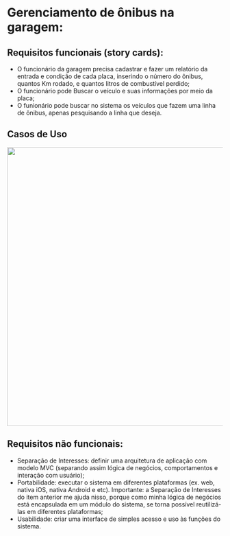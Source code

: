 # Gerenciamento de ônibus na garagem:
 ## Requisitos funcionais (story cards):
 -	O funcionário da garagem precisa cadastrar e fazer um relatório da entrada e condição de cada placa, inserindo o número do ônibus, quantos Km rodado, e quantos litros de combustível perdido; 
 -	O funcionário pode Buscar o veículo e suas informações por meio da placa;
 -	O funionário pode buscar no sistema os veículos que fazem uma linha de ônibus, apenas pesquisando a linha que deseja. 

## Casos de Uso
<div align="center">
<img src="https://user-images.githubusercontent.com/100934496/186032837-ce2ff0e8-fd29-4fb9-8a54-0b1037146714.png" width='650px'/>
</div>



## Requisitos não funcionais:
- Separação de Interesses: definir uma arquitetura de aplicação com modelo MVC (separando assim lógica de negócios, comportamentos e interação com usuário);
- Portabilidade: executar o sistema em diferentes plataformas (ex. web, nativa iOS, nativa Android e etc). Importante: a Separação de Interesses do item anterior me ajuda nisso, porque como minha lógica de negócios está encapsulada em um módulo do sistema, se torna possível reutilizá-las em diferentes plataformas;
- Usabilidade: criar uma interface de simples acesso e uso às funções do sistema.
